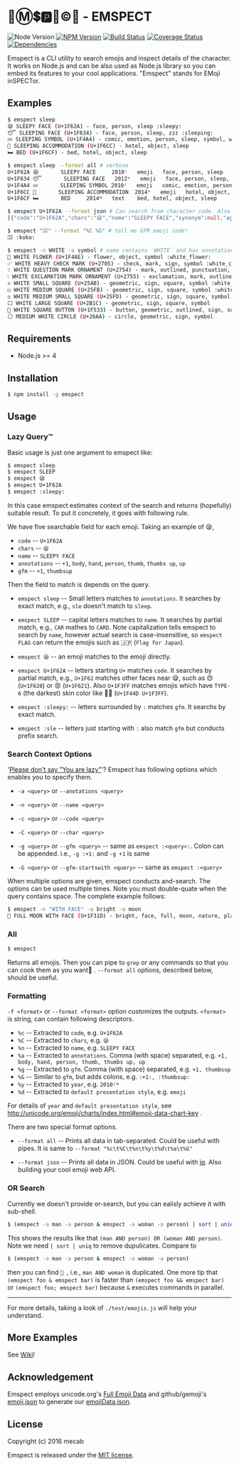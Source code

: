 📧Ⓜ️💲🅿️📧©️📍  - EMSPECT
========================

![Node Version](https://img.shields.io/node/v/emspect.svg?style=flat-square)
[![NPM Version](https://img.shields.io/npm/v/emspect.svg?style=flat-square)](https://www.npmjs.org/package/emspect)
[![Build Status](https://img.shields.io/travis/mecab/emspect.svg?style=flat-square)](https://travis-ci.org/mecab/emspect)
[![Coverage Status](https://img.shields.io/coveralls/mecab/emspect.svg?style=flat-square)](https://coveralls.io/github/mecab/emspect)
[![Dependencies](https://img.shields.io/david/mecab/emspect.svg?style=flat-square)](https://david-dm.org/mecab/emspect)

Emspect is a CLI utility to search emojis and inspect details of the character.
It works on Node.js and can be also used as Node.js library so you can embed its
features to your cool applications. "Emspect" stands for EMoji inSPECTor.

Examples
--------
```bash
$ emspect sleep
😪 SLEEPY FACE (U+1F62A) - face, person, sleep :sleepy:
😴 SLEEPING FACE (U+1F634) - face, person, sleep, zzz :sleeping:
💤 SLEEPING SYMBOL (U+1F4A4) - comic, emotion, person, sleep, symbol, word, zzz :zzz:
🛌 SLEEPING ACCOMMODATION (U+1F6CC) - hotel, object, sleep
🛏 BED (U+1F6CF) - bed, hotel, object, sleep
```

```bash
$ emspect sleep --format all # verbose
U+1F62A 😪       SLEEPY FACE     2010ʲ   emoji   face, person, sleep     :sleepy:
U+1F634 😴       SLEEPING FACE   2012ˣ   emoji   face, person, sleep, zzz        :sleeping:
U+1F4A4 💤       SLEEPING SYMBOL 2010ʲ   emoji   comic, emotion, person, sleep, symbol, word, zzz        :zzz:
U+1F6CC 🛌       SLEEPING ACCOMMODATION  2014ˣ   emoji   hotel, object, sleep
U+1F6CF 🛏       BED     2014ʷ   text    bed, hotel, object, sleep
```

```bash
$ emspect U+1F62A --format json # Can search from character code. Also output in JSON
[{"code":"U+1F62A","chars":"😪","name":"SLEEPY FACE","synonym":null,"age":"2010ʲ","default":"emoji","annotations":["face","person","sleep"],"aliases":["sleepy"]}]
```

```bash
$ emspect "🈁" --format "%C %G" # tell me GFM emoji code!
🈁 :koko:
```

```bash
$ emspect -n WHITE -a symbol # name contains `WHITE` and has annotation `symbol`
💮 WHITE FLOWER (U+1F4AE) - flower, object, symbol :white_flower:
✅ WHITE HEAVY CHECK MARK (U+2705) - check, mark, sign, symbol :white_check_mark:
❔ WHITE QUESTION MARK ORNAMENT (U+2754) - mark, outlined, punctuation, question, symbol, word :grey_question:
❕ WHITE EXCLAMATION MARK ORNAMENT (U+2755) - exclamation, mark, outlined, punctuation, symbol, word :grey_exclamation:
▫️ WHITE SMALL SQUARE (U+25AB) - geometric, sign, square, symbol :white_small_square:
◻️ WHITE MEDIUM SQUARE (U+25FB) - geometric, sign, square, symbol :white_medium_square:
◽️ WHITE MEDIUM SMALL SQUARE (U+25FD) - geometric, sign, square, symbol
⬜️ WHITE LARGE SQUARE (U+2B1C) - geometric, sign, square, symbol
🔳 WHITE SQUARE BUTTON (U+1F533) - button, geometric, outlined, sign, square, symbol :white_square_button:
⚪️ MEDIUM WHITE CIRCLE (U+26AA) - circle, geometric, sign, symbol
```

Requirements
-------------
 - Node.js >= 4

Installation
-------------
```bash
$ npm install -g emspect
```

Usage
------
### Lazy Query™
Basic usage is just one argument to emspect like:

```bash
$ emspect sleep
$ emspect SLEEP
$ emspect 😪
$ emspect U+1F62A
$ emspect :sleepy:
```
In this case emspect estimates context of the search and returns (hopefully)
suitable result. To put it concretely, it goes with following rule.

We have five searchable field for each emoji. Taking an example of 😪,

- `code` -- `U+1F62A`
- `chars` -- `😪`
- `name` -- `SLEEPY FACE`
- `annotations` -- `+1`, `body`, `hand`, `person`, `thumb`, `thumbs up`, `up`
- `gfm` -- `+1`, `thumbsup`

Then the field to match is depends on the query.

- `emspect sleep` -- Small letters matches to `annotations`. It searches by
  exact match, e.g., `sle` doesn't match to `sleep`.

- `emspect SLEEP` -- capital letters matches to `name`. It searches by partial
  match, e.g., `CAR` mathes to `CARD`. Note capitalization tells emspect to
  search by `name`, however actual search is case-insensitive, so
  `emspect FLAG` can return the emojis such as 🇯🇵 (`Flag for Japan`).

- `emspect 😪` -- an emoji matches to the emoji directly.

- `emspect U+1F62A` -- letters starting `U+` matches `code`. It searches by
  partial match, e.g., `U+1F62` matches other faces near 😪, such as 😠 (`U+1F620`)
  or 😡 (`U+1F621`). Also `U+1F3FF` matches emojis which have `TYPE-6`
  (the darkest) skin color like 👍🏿  (`U+1F44D U+1F3FF`).

- `emspect :sleepy:` -- letters surrounded by `:` matches `gfm`. It searchs by
  exact match.

- `emspect :sle` -- letters just starting with `:` also match `gfm` but conducts
  prefix search.

### Search Context Options

'[Please don't say "You are lazy"](https://www.youtube.com/watch?v=lX-yENHkeMo)'? Emspect has following options which enables you to specify them.

- `-a <query>` or `--anotations <query>`
- `-n <query>` or `--name <query>`
- `-c <query>` or `--code <query>`
- `-C <query>` or `--char <query>`
- `-g <query>` or `--gfm <query>` -- same as `emspect :<query>:`.
  Colon can be appended.
  i.e., `-g :+1:` and `-g +1` is same

- `-G <query>` or `--gfm-startswith <query>` -- same as `emspect :<query>`

When multiple options are given, emspect conducts and-search. The options can
be used multiple times. Note you must double-quate when the query contains space.
The complete example follows:

```bash
$ emspect -n "WITH FACE" -a bright -a moon
🌝 FULL MOON WITH FACE (U+1F31D) - bright, face, full, moon, nature, place, space, weather :full_moon_with_face:
```

### All

```bash
$ emspect
```

Returns all emojis. Then you can pipe to `grep` or any commands so that you can
cook them as you want🍳 . `--format all` options, described below, should be
useful.

### Formatting

`-f <format>` or `--format <format>` option customizes the outputs. `<format>`
is string, can contain following descriptors.

- `%c` -- Extracted to `code`, e.g. `U+1F62A`
- `%C` -- Extracted to `chars`, e.g. `😪`
- `%n` -- Extracted to `name`, e.g. `SLEEPY FACE`
- `%a` -- Extracted to `annotations`. Comma (with space) separated, e.g.
  `+1, body, hand, person, thumb, thumbs up, up`
- `%g` -- Extracted to `gfm`. Comma (with space) separated, e.g. `+1, thumbsup`
- `%G` -- Similar to `gfm`, but adds colons, e.g. `:+1:, :thumbsup:`
- `%y` -- Extracted to `year`, e.g. `2010ʲʷ`
- `%d` -- Extracted to `default presentation style`, e.g. `emoji`

For details of `year` and `default presentation style`, see
http://unicode.org/emoji/charts/index.html#emoji-data-chart-key .

There are two special format options.

- `--format all` -- Prints all data in tab-separated. Could be useful with
  pipes. It is same to `--format "%c\t%C\t%n\t%y\t%d\t%a\t%G"`

- `--format json` -- Prints all data in JSON. Could be useful with
  [jq](https://stedolan.github.io/jq/). Also building your cool emoji web API.

### OR Search

Currently we doesn't provide or-search, but you can ealisly achieve it with
sub-shell.

```bash
$ (emspect -a man -a person & emspect -a woman -a person) | sort | uniq
```

This shows the results like that `(man AND person) OR (woman AND person)`.
Note we need `| sort | uniq` to remove dupulicates. Compare to

```bash
$ (emspect -a man -a person & emspect -a woman -a person)
```

then you can find `👫 `, i.e., `man AND woman` is duplicated. One more tip that
`(emspect foo & emspect bar)` is faster than `(emspect foo && emspect bar)` or
`(emspect foo; emspect bar)` because `&` executes commands in parallel.

---

For more details, taking a look of `./test/emojis.js` will help your understand.

More Examples
-------------
See [Wiki](https://github.com/mecab/emspect/wiki/Funny-Examples)!

Acknowledgement
---------------
Emspect employs unicode.org's [Full Emoji Data](http://unicode.org/emoji/charts/full-emoji-list.html) and github/gemoji's [emoji.json](https://github.com/github/gemoji/blob/master/db/emoji.json) to generate our [emojiData.json](https://github.com/mecab/emspect/blob/master/emojiData.json).

License
-------
Copyright (c) 2016 mecab

Emspect is released under the [MIT license](https://github.com/mecab/emspect/blob/master/LICENSE).
